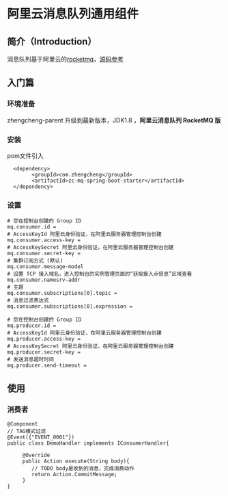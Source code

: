 # 阿里云消息队列通用组件

## **简介**（Introduction）

消息队列基于阿里云的[rocketmq](https://www.aliyun.com/product/rocketmq)，[源码参考](https://github.com/apache/rocketmq)

## **入门篇**

### **环境准备**

zhengcheng-parent 升级到最新版本，JDK1.8 ，**阿里云消息队列 RocketMQ 版**

### **安装**

pom文件引入

```
  <dependency>
        <groupId>com.zhengcheng</groupId>
        <artifactId>zc-mq-spring-boot-starter</artifactId>
  </dependency>
```

### **设置**

```
# 您在控制台创建的 Group ID
mq.consumer.id = 
# AccessKeyId 阿里云身份验证，在阿里云服务器管理控制台创建
mq.consumer.access-key = 
# AccessKeySecret 阿里云身份验证，在阿里云服务器管理控制台创建
mq.consumer.secret-key = 
# 集群订阅方式 (默认)
mq.consumer.message-model
# 设置 TCP 接入域名，进入控制台的实例管理页面的“获取接入点信息”区域查看
mq.consumer.namesrv-addr
# 主题
mq.consumer.subscriptions[0].topic = 
# 消息过滤表达式
mq.consumer.subscriptions[0].expression = 
```

```
# 您在控制台创建的 Group ID
mq.producer.id = 
# AccessKeyId 阿里云身份验证，在阿里云服务器管理控制台创建
mq.producer.access-key = 
# AccessKeySecret 阿里云身份验证，在阿里云服务器管理控制台创建
mq.producer.secret-key = 
# 发送消息超时时间
mq.producer.send-timeout = 
```

## 使用

### 消费者

```
@Component
// TAG模式过滤
@Event({"EVENT_0001"})
public class DemoHandler implements IConsumerHandler{

     @Override
     public Action execute(String body){
        // TODO body是收到的消息，完成消费动作
        return Action.CommitMessage;
     }
}
```
